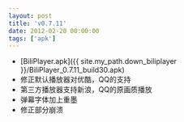 ```yaml
---
layout: post
title: 'v0.7.11'
date: 2012-02-20 00:00:00
tags: ['apk']
---
```

- [BiliPlayer.apk]({{ site.my_path.down_biliplayer }}/BiliPlayer_0.7.11_build30.apk) <br />
- 修正默认播放器对优酷，QQ的支持 <br/>
- 第三方播放器支持新浪，QQ的原画质播放 <br/>
- 弹幕字体加上重墨 <br/>
- 修正部分崩溃 <br/>

